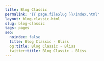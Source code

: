 ```yaml
---
title: Blog Classic
permalink: '{{ page.fileSlug }}/index.html'
layout: blog-classic.html
slug: blog-classic
tags: pages
seo:
  noindex: false
  title: Blog Classic - Bliss
  og:title: Blog Classic - Bliss
  twitter:title: Blog Classic - Bliss
---
```



